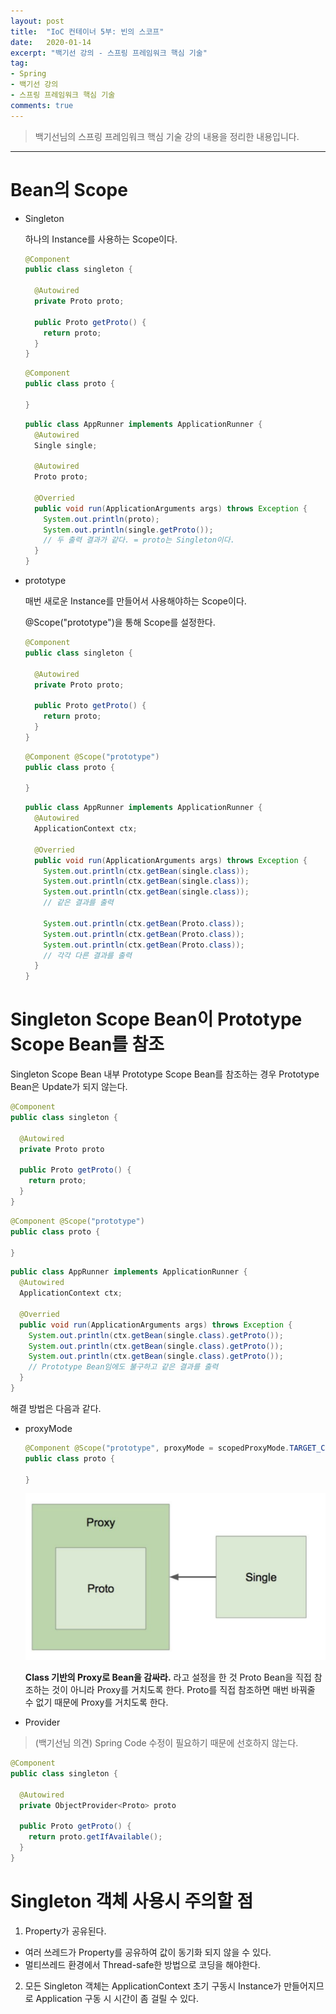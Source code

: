 ```yaml
---
layout: post
title:  "IoC 컨테이너 5부: 빈의 스코프"
date:   2020-01-14
excerpt: "백기선 강의 - 스프링 프레임워크 핵심 기술"
tag:
- Spring
- 백기선 강의
- 스프링 프레임워크 핵심 기술
comments: true
---
```


>백기선님의 스프링 프레임워크 핵심 기술 강의 내용을 정리한 내용입니다.
---


# Bean의 Scope
- Singleton

  하나의 Instance를 사용하는 Scope이다.
  ```java
  @Component
  public class singleton {
  
    @Autowired
    private Proto proto;
    
    public Proto getProto() {
      return proto;
    }
  }
  ```
  
  ```java
  @Component
  public class proto {
  
  }
  ```
  
  ```java
  public class AppRunner implements ApplicationRunner {
    @Autowired
    Single single;
    
    @Autowired
    Proto proto;
    
    @Overried
    public void run(ApplicationArguments args) throws Exception {
      System.out.println(proto);
      System.out.println(single.getProto());
      // 두 출력 결과가 같다. = proto는 Singleton이다.
    }
  }
  ```

- prototype
  
  매번 새로운 Instance를 만들어서 사용해야하는 Scope이다.
  
  @Scope("prototype")을 통해 Scope를 설정한다.
  ```java
  @Component
  public class singleton {
  
    @Autowired
    private Proto proto;
    
    public Proto getProto() {
      return proto;
    }
  }
  ```
  
  ```java
  @Component @Scope("prototype")
  public class proto {
  
  }
  ```
  
  ```java
  public class AppRunner implements ApplicationRunner {
    @Autowired
    ApplicationContext ctx;
    
    @Overried
    public void run(ApplicationArguments args) throws Exception {
      System.out.println(ctx.getBean(single.class));
      System.out.println(ctx.getBean(single.class));
      System.out.println(ctx.getBean(single.class));
      // 같은 결과를 출력
      
      System.out.println(ctx.getBean(Proto.class));
      System.out.println(ctx.getBean(Proto.class));
      System.out.println(ctx.getBean(Proto.class));
      // 각각 다른 결과를 출력
    }
  }
  ```

  

# Singleton Scope Bean이 Prototype Scope Bean를 참조
Singleton Scope Bean 내부 Prototype Scope Bean를 참조하는 경우 Prototype Bean은 Update가 되지 않는다.
```java
@Component
public class singleton {

  @Autowired
  private Proto proto
  
  public Proto getProto() {
    return proto;
  }
}
```

```java
@Component @Scope("prototype")
public class proto {

}
```

```java
public class AppRunner implements ApplicationRunner {
  @Autowired
  ApplicationContext ctx;
  
  @Overried
  public void run(ApplicationArguments args) throws Exception {
    System.out.println(ctx.getBean(single.class).getProto());
    System.out.println(ctx.getBean(single.class).getProto());
    System.out.println(ctx.getBean(single.class).getProto());
    // Prototype Bean임에도 불구하고 같은 결과를 출력
  }
}
```

해결 방법은 다음과 같다.
- proxyMode
 
  ```java
  @Component @Scope("prototype", proxyMode = scopedProxyMode.TARGET_CLASS)
  public class proto {
    
  }
  ```
  
  ![proxyMode](../assets/img/2020-01-14-spring-IoC-containter-5/proxyMode.png)
  
  
  **Class 기반의 Proxy로 Bean을 감싸라.** 라고 설정을 한 것
  Proto Bean을 직접 참조하는 것이 아니라 Proxy를 거치도록 한다. Proto를 직접 참조하면 매번 바꿔줄 수 없기 때문에 Proxy를 거치도록 한다.

- Provider
> (백기선님 의견) Spring Code 수정이 필요하기 때문에 선호하지 않는다.
  
  ```java
  @Component
  public class singleton {
    
    @Autowired
    private ObjectProvider<Proto> proto
    
    public Proto getProto() {
      return proto.getIfAvailable();
    }
  }
  ```


# Singleton 객체 사용시 주의할 점
1. Property가 공유된다.
  - 여러 쓰레드가 Property를 공유하여 값이 동기화 되지 않을 수 있다.
  - 멀티쓰레드 환경에서 Thread-safe한 방법으로 코딩을 해야한다.
2. 모든 Singleton 객체는 ApplicationContext 초기 구동시 Instance가 만들어지므로 Application 구동 시 시간이 좀 걸릴 수 있다.
